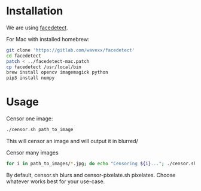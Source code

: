 Installation
============

We are using [facedetect](https://gitlab.com/wavexx/facedetect).

For Mac with installed homebrew:

```bash
git clone 'https://gitlab.com/wavexx/facedetect'
cd facedetect
patch < ../facedetect-mac.patch
cp facedetect /usr/local/bin
brew install opencv imagemagick python
pip3 install numpy
```

Usage
=====

Censor one image:

```bash
./censor.sh path_to_image
```

This will censor an image and will output it in blurred/

Censor many images

```bash
for i in path_to_images/*.jpg; do echo "Censoring ${i}..."; ./censor.sh "$i";done
```

By default, censor.sh blurs and censor-pixelate.sh pixelates. Choose
whatever works best for your use-case.
